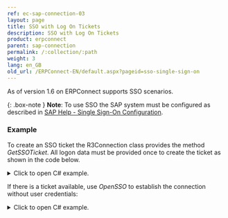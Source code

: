 ```yaml
---
ref: ec-sap-connection-03
layout: page
title: SSO with Log On Tickets
description: SSO with Log On Tickets
product: erpconnect
parent: sap-connection
permalink: /:collection/:path
weight: 3
lang: en_GB
old_url: /ERPConnect-EN/default.aspx?pageid=sso-single-sign-on
---
```


As of version 1.6 on ERPConnect supports SSO scenarios.

{: .box-note }
**Note**: To use SSO the SAP system must be configured as described in [SAP Help - Single Sign-On Configuration](https://help.sap.com/doc/saphelp_nw75/7.5.5/en-US/48/ca0fe42fbb5c97e10000000a42189d/content.htm?no_cache=true).

### Example

To create an SSO ticket the R3Connection class provides the method *GetSSOTicket*. 
All logon data must be provided once to create the ticket as shown in the code below.

<details>
<summary>Click to open C# example.</summary>
{% highlight csharp %}
using(ERPConnect.R3Connection cont = new ERPConnect.R3Connection())
{
    cont.Host = "duncan";  
    cont.SystemNumber = 7;  
    cont.Client = "800";  
    cont.Language = "DE";  
    cont.UserName = "Theobald";  
    cont.Password = "pw";  
  
    string ssoticket = cont.GetSSOTicket();
}
{% endhighlight %}
</details>

If there is a ticket available, use *OpenSSO* to establish the connection without user credentials:

<details>
<summary>Click to open C# example.</summary>
{% highlight csharp %}

using(ERPConnect.R3Connection conts = new ERPConnect.R3Connection())
{
    conts.Host = "duncan"; 
    conts.SystemNumber = 7; 
    conts.Client = "800"; conts.Language = "EN"; 
       
    conts.OpenSSO(ssoticket);
}


{% endhighlight %}
</details>
